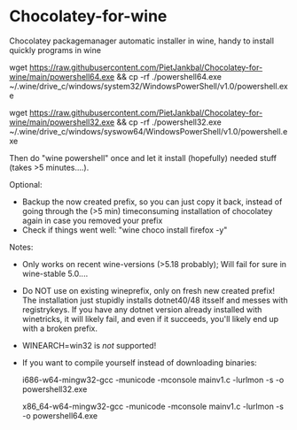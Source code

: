 # Chocolatey-for-wine
Chocolatey packagemanager automatic installer in wine, handy to install quickly programs in wine

wget https://raw.githubusercontent.com/PietJankbal/Chocolatey-for-wine/main/powershell64.exe && cp -rf ./powershell64.exe ~/.wine/drive_c/windows/system32/WindowsPowerShell/v1.0/powershell.exe

wget https://raw.githubusercontent.com/PietJankbal/Chocolatey-for-wine/main/powershell32.exe && cp -rf ./powershell32.exe ~/.wine/drive_c/windows/syswow64/WindowsPowerShell/v1.0/powershell.exe

Then do "wine powershell" once and let it install (hopefully) needed stuff (takes >5 minutes....).

Optional:
- Backup the now created prefix, so you can just copy it back, instead of going through the (>5 min) timeconsuming installation of chocolatey again in case you removed your prefix
- Check if things went well: "wine choco install firefox -y"

Notes:

  - Only works on recent wine-versions (>5.18 probably); Will fail for sure in wine-stable 5.0....
  - Do NOT use on existing wineprefix, only on fresh new created prefix! The installation just stupidly installs dotnet40/48 itsself and messes with registrykeys.
    If you have any dotnet version already installed with winetricks, it will likely fail, and even if it succeeds, you'll likely end up with a broken prefix.
  - WINEARCH=win32 is _not_ supported!
  - If you want to compile yourself instead of downloading binaries:
    
    i686-w64-mingw32-gcc -municode -mconsole mainv1.c -lurlmon -s -o powershell32.exe

    x86_64-w64-mingw32-gcc -municode -mconsole mainv1.c -lurlmon -s -o powershell64.exe
